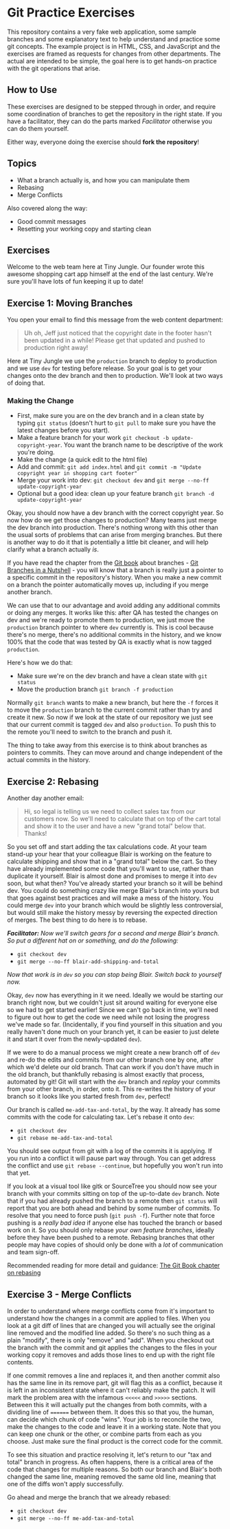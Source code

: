 # Git Practice Exercises

This repository contains a very fake web application, some sample branches and some explanatory text
to help understand and practice some git concepts. The example project is in HTML, CSS, and JavaScript and
the exercises are framed as requests for changes from other departments. The actual are intended to be simple,
the goal here is to get hands-on practice with the git operations that arise.

## How to Use

These exercises are designed to be stepped through in order, and require some coordination of branches to
get the repository in the right state. If you have a facilitator, they can do the parts marked _Facilitator_
otherwise you can do them yourself.

Either way, everyone doing the exercise should **fork the repository**!

## Topics

   * What a branch actually is, and how you can manipulate them
   * Rebasing
   * Merge Conflicts

Also covered along the way:

   * Good commit messages
   * Resetting your working copy and starting clean

## Exercises

Welcome to the web team here at Tiny Jungle. Our founder wrote this awesome shopping cart app himself at the end of the
last century. We're sure you'll have lots of fun keeping it up to date!

## Exercise 1: Moving Branches

You open your email to find this message from the web content department:

> Uh oh, Jeff just noticed that the copyright date in the footer hasn't been updated in a while!
> Please get that updated and pushed to production right away!

Here at Tiny Jungle we use the `production` branch to deploy to production and we use `dev` for testing before
release. So your goal is to get your changes onto the dev branch and then to production. We'll look at two ways of
doing that.

### Making the Change

   * First, make sure you are on the dev branch and in a clean state by typing `git status` (doesn't hurt to `git pull`
     to make sure you have the latest changes before you start).
   * Make a feature branch for your work `git checkout -b update-copyright-year`. You want the branch name to be
     descriptive of the work you're doing.
   * Make the change (a quick edit to the html file)
   * Add and commit: `git add index.html` and `git commit -m "Update copyright year in shopping cart footer"`
   * Merge your work into dev: `git checkout dev` and `git merge --no-ff update-copyright-year`
   * Optional but a good idea: clean up your feature branch `git branch -d update-copyright-year`

Okay, you should now have a dev branch with the correct copyright year. So now how do we get those changes to 
production? Many teams just merge the dev branch into production. There's nothing wrong with this other than the usual
sorts of problems that can arise from merging branches. But there is another way to do it that is potentially a little 
bit cleaner, and will help clarify what a branch actually _is_.

If you have read the chapter from the [Git book](http://git-scm.com) about branches - 
[Git Branches in a Nutshell](https://git-scm.com/book/en/v2/Git-Branching-Branches-in-a-Nutshell#_create_new_branch) - 
you will know that a branch is really just a pointer to a specific commit in the repository's history. 
When you make a new commit on a branch the pointer automatically moves up, including if you merge another branch. 

We can use that to our advantage and avoid adding any additional commits or doing any merges. It works like this: after
QA has tested the changes on dev and we're ready to promote them to production, we just move the `production` branch
pointer to where `dev` currently is. This is cool because there's no merge, there's no additional commits in the history,
and we know 100% that the code that was tested by QA is exactly what is now tagged `production`.

Here's how we do that:

   * Make sure we're on the dev branch and have a clean state with `git status`
   * Move the production branch `git branch -f production`
   
Normally `git branch` wants to make a new branch, but here the `-f` forces it to move the `production` branch to the 
current commit rather than try and create it new. So now if we look at the state of our repository we just see that
our current commit is tagged `dev` and also `production`. To push this to the remote you'll need to switch to the 
branch and push it.

The thing to take away from this exercise is to think about branches as pointers to commits. They can move around and 
change independent of the actual commits in the history.

## Exercise 2: Rebasing

Another day another email:

> Hi, so legal is telling us we need to collect sales tax from our customers now. So we'll need to
> calculate that on top of the cart total and show it to the user and have a new "grand total" below
> that. Thanks!

So you set off and start adding the tax calculations code. At your team stand-up your hear that your colleague Blair is
working on the feature to calculate shipping and show that in a "grand total" below the cart. So they have already
implemented some code that you'll want to use, rather than duplicate it yourself. Blair is almost done and promises to 
merge it into `dev` soon, but what then? You've already started your branch so it will be behind dev. You could do 
something crazy like merge Blair's branch into yours but that goes against best practices and will make a mess of 
the history. You could merge `dev` into your branch which would be slightly less controversial, but would still make 
the history messy by reversing the expected direction of merges. The best thing to do here is to rebase.

_**Facilitator:** Now we'll switch gears for a second and merge Blair's branch. So put a different hat on or 
something, and do the following:_

   * `git checkout dev`
   * `git merge --no-ff blair-add-shipping-and-total`

_Now that work is in `dev` so you can stop being Blair. Switch back to yourself now._

Okay, `dev` now has everything in it we need. Ideally we would be starting our branch right now, but we couldn't just
sit around waiting for everyone else so we had to get started earlier! Since we can't go back in time, we'll need to 
figure out how to get the code we need while not losing the progress we've made so far. (Incidentally, if you find
yourself in this situation and you really haven't done much on your branch yet, it can be easier to just delete it and
start it over from the newly-updated `dev`). 

If we were to do a manual process we might create a new branch off of `dev` and re-do the edits and commits from our 
other branch one by one, after which we'd delete our old branch. That can work if you don't have much in the old branch,
but thankfully rebasing is almost exactly that process, automated by git! Git will start with the `dev` branch and 
_replay_ your commits from your other branch, in order, onto it. This re-writes the history of your branch so it looks
like you started fresh from `dev`, perfect!

Our branch is called `me-add-tax-and-total`, by the way. It already has some commits with the code for calculating tax.
Let's rebase it onto `dev`:

   * `git checkout dev`
   * `git rebase me-add-tax-and-total`
   
You should see output from git with a log of the commits it is applying. If you run into a conflict it will pause part
way through. You can get address the conflict and use `git rebase --continue`, but hopefully you won't run into that yet.

If you look at a visual tool like gitk or SourceTree you should now see your branch with your commits sitting on top of
the up-to-date `dev` branch. Note that if you had already pushed the branch to a remote then `git status` will report
that you are both ahead and behind by some number of commits. To resolve that you need to force push (`git push -f`).
Further note that force pushing is a _really bad idea_ if anyone else has touched the branch or based work on it. So you
should only rebase _your own feature branches_, ideally before they have been pushed to a remote. Rebasing branches that
other people may have copies of should only be done with a _lot_ of communication and team sign-off.

Recommended reading for more detail and guidance: [The Git Book chapter on rebasing](https://git-scm.com/book/en/v2/Git-Branching-Rebasing)

## Exercise 3 - Merge Conflicts

In order to understand where merge conflicts come from it's important to understand how the changes in a commit are 
applied to files. When you look at a git diff of lines that are changed you will actually see the original line removed
and the modified line added. So there's no such thing as a plain "modify", there is only "remove" and "add". When you
checkout out the branch with the commit and git applies the changes to the files in your working copy it removes and
adds those lines to end up with the right file contents. 

If one commit removes a line and replaces it, and then another commit also has the same line in its remove part, git 
will flag this as a conflict, because it is left in an inconsistent state where it can't reliably make the patch. 
It will mark the problem area with the infamous `<<<<<` and `>>>>>` sections. Between this it will actually put the 
changes from both commits, with a dividing line of `======` between them. It does this so that you, the human, can 
decide which chunk of code "wins". Your job is to reconcile the two, make the changes to the code and leave it in a
working state. Note that you can keep one chunk or the other, or combine parts from each as you choose. Just make sure
the final product is the correct code for the commit.

To see this situation and practice resolving it, let's return to our "tax and total" branch in progress. As often 
happens, there is a critical area of the code that changes for multiple reasons. So both our branch and Blair's both
changed the same line, meaning removed the same old line, meaning that one of the diffs won't apply successfully.

Go ahead and merge the branch that we already rebased:

   * `git checkout dev`
   * `git merge --no-ff me-add-tax-and-total`
